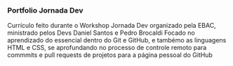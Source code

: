 ### Portfolio Jornada Dev
Currículo feito durante o Workshop Jornada Dev organizado pela EBAC, ministrado pelos Devs Daniel Santos e Pedro Brocaldi
Focado no aprendizado do essencial dentro do Git e GitHub, e tambémo as linguagens HTML e CSS, se aprofundando no processo de controle remoto para commmits e pull requests de projetos para a página pessoal do GitHub
